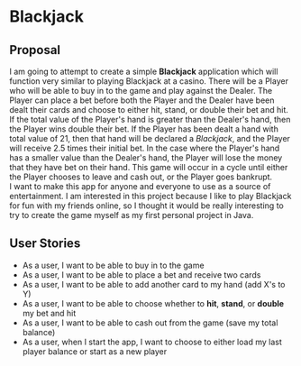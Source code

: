 # Blackjack

## Proposal

I am going to attempt to create a simple **Blackjack** application which will function very similar to playing Blackjack
at a casino. There will be a Player who will be able to buy in to the game and play against the Dealer. The Player can
place a bet before both the Player and the Dealer have been dealt their cards and choose to either hit, stand, or
double their bet and hit. If the total value of the Player's hand is greater than the Dealer's hand, then the Player 
wins double their bet. If the Player has been dealt a hand
with total value of 21, then that hand will be declared a *Blackjack*, and the Player will receive 2.5 times their
initial bet. In the case where the Player's hand has a smaller value than the Dealer's hand, the Player will lose the
money that they have bet on their hand. This game will occur in a cycle until either the Player chooses to leave and
cash out, or the Player goes bankrupt.\
I want to make this app for anyone and everyone to use as a source of entertainment. I am interested in this project
because I like to play Blackjack for fun with my friends online, so I thought it would be really interesting to try 
to create the game myself as my first personal project in Java.


## User Stories

- As a user, I want to be able to buy in to the game
- As a user, I want to be able to place a bet and receive two cards
- As a user, I want to be able to add another card to my hand (add X's to Y)
- As a user, I want to be able to choose whether to **hit**, **stand**, or **double** my bet and hit
- As a user, I want to be able to cash out from the game (save my total balance)
- As a user, when I start the app, I want to choose to either load my last player balance or start as a new player


